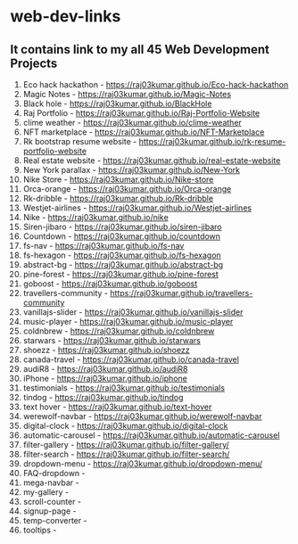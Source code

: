 # web-dev-links
It contains link to my all 45 Web Development Projects
---
1. Eco hack hackathon - https://raj03kumar.github.io/Eco-hack-hackathon
2. Magic Notes - https://raj03kumar.github.io/Magic-Notes
3. Black hole - https://raj03kumar.github.io/BlackHole
4. Raj Portfolio - https://raj03kumar.github.io/Raj-Portfolio-Website
5. clime weather - https://raj03kumar.github.io/clime-weather
6. NFT marketplace - https://raj03kumar.github.io/NFT-Marketplace
7. Rk bootstrap resume website - https://raj03kumar.github.io/rk-resume-portfolio-website
8. Real estate website - https://raj03kumar.github.io/real-estate-website
9. New York parallax - https://raj03kumar.github.io/New-York 
10. Nike Store - https://raj03kumar.github.io/Nike-store 
11. Orca-orange - https://raj03kumar.github.io/Orca-orange 
12. Rk-dribble - https://raj03kumar.github.io/Rk-dribble 
13. Westjet-airlines - https://raj03kumar.github.io/Westjet-airlines 
14. Nike - https://raj03kumar.github.io/nike 
15. Siren-jibaro - https://raj03kumar.github.io/siren-jibaro 
16. Countdown - https://raj03kumar.github.io/countdown 
17. fs-nav - https://raj03kumar.github.io/fs-nav 
18. fs-hexagon - https://raj03kumar.github.io/fs-hexagon 
19. abstract-bg - https://raj03kumar.github.io/abstract-bg 
20. pine-forest - https://raj03kumar.github.io/pine-forest 
21. goboost - https://raj03kumar.github.io/goboost 
22. travellers-community - https://raj03kumar.github.io/travellers-community 
23. vanillajs-slider - https://raj03kumar.github.io/vanillajs-slider 
24. music-player - https://raj03kumar.github.io/music-player 
25. coldnbrew - https://raj03kumar.github.io/coldnbrew 
26. starwars - https://raj03kumar.github.io/starwars 
27. shoezz - https://raj03kumar.github.io/shoezz 
28. canada-travel - https://raj03kumar.github.io/canada-travel 
29. audiR8 - https://raj03kumar.github.io/audiR8 
30. iPhone - https://raj03kumar.github.io/iphone 
31. testimonials - https://raj03kumar.github.io/testimonials 
32. tindog - https://raj03kumar.github.io/tindog 
33. text hover - https://raj03kumar.github.io/text-hover 
34. werewolf-navbar - https://raj03kumar.github.io/werewolf-navbar 
35. digital-clock - https://raj03kumar.github.io/digital-clock 
36. automatic-carousel - https://raj03kumar.github.io/automatic-carousel 
37. filter-gallery - https://raj03kumar.github.io/filter-gallery/
38. filter-search - https://raj03kumar.github.io/filter-search/
39. dropdown-menu - https://raj03kumar.github.io/dropdown-menu/
40. FAQ-dropdown - 
41. mega-navbar - 
42. my-gallery -
43. scroll-counter - 
44. signup-page - 
45. temp-converter -
46. tooltips - 
